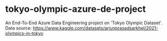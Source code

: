 # tokyo-olympic-azure-de-project
An End-To-End Azure Data Engineering project on 'Tokyo Olympic Dataset'.
Data source: https://www.kaggle.com/datasets/arjunprasadsarkhel/2021-olympics-in-tokyo
